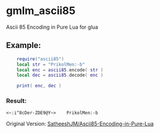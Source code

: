 # gmlm_ascii85
 Ascii 85 Encoding in Pure Lua for glua

## Example:
```lua
	require("ascii85")
	local str = "PrikolMen:-b"
	local enc = ascii85.encode( str )
	local dec = ascii85.decode( enc )

	print( enc, dec )
 ```
 
 ### Result:
 ```
 <~:i^8cDer-ZDE9@Y~>	PrikolMen:-b
 ```

Original Version: [SatheeshJM/Ascii85-Encoding-in-Pure-Lua](https://github.com/SatheeshJM/Ascii85-Encoding-in-Pure-Lua)
